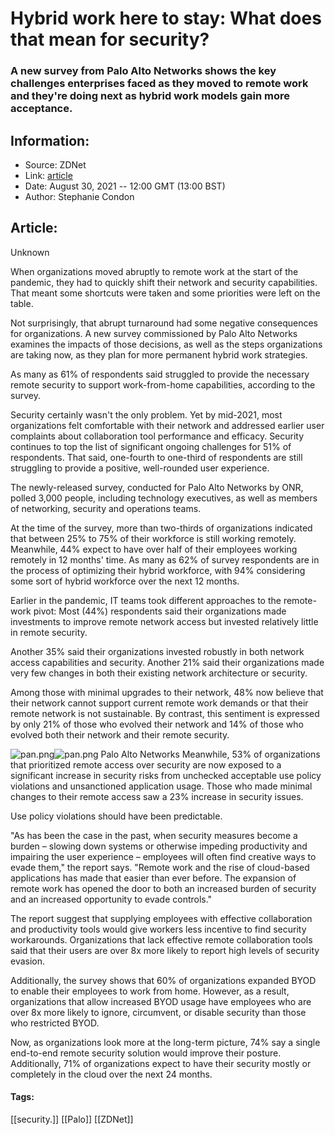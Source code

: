 # Hybrid work here to stay: What does that mean for security?
### A new survey from Palo Alto Networks shows the key challenges enterprises faced as they moved to remote work and they're doing next as hybrid work models gain more acceptance.

## Information:
+ Source: ZDNet
+ Link: [article](https://www.zdnet.com/article/hybrid-work-here-to-stay-what-does-that-mean-for-security/)
+ Date: August 30, 2021 -- 12:00 GMT (13:00 BST)
+ Author: Stephanie Condon


## Article:
Unknown

When organizations moved abruptly to remote work at the start of the pandemic, they had to quickly shift their network and security capabilities. That meant some shortcuts were taken and some priorities were left on the table. 


Not surprisingly, that abrupt turnaround had some negative consequences for organizations. A new survey commissioned by Palo Alto Networks examines the impacts of those decisions, as well as the steps organizations are taking now, as they plan for more permanent hybrid work strategies. 

As many as 61% of respondents said struggled to provide the necessary remote security to support work-from-home capabilities, according to the survey. 

Security certainly wasn't the only problem. Yet by mid-2021, most organizations felt comfortable with their network and addressed earlier user complaints about collaboration tool performance and efficacy. Security continues to top the list of significant ongoing challenges for 51% of respondents. That said, one-fourth to one-third of respondents are still struggling to provide a positive, well-rounded user experience. 

The newly-released survey, conducted for Palo Alto Networks by ONR, polled 3,000 people, including technology executives, as well as members of networking, security and operations teams. 

At the time of the survey, more than two-thirds of organizations indicated that between 25% to 75% of their workforce is still working remotely. Meanwhile, 44% expect to have over half of their employees working remotely in 12 months' time. As many as 62% of survey respondents are in the process of optimizing their hybrid workforce, with 94% considering some sort of hybrid workforce over the next 12 months.

Earlier in the pandemic, IT teams took different approaches to the remote-work pivot: Most (44%) respondents said their organizations made investments to improve remote network access but invested relatively little in remote security. 






Another 35% said their organizations invested robustly in both network access capabilities and security. Another 21% said their organizations made very few changes in both their existing network architecture or security. 

Among those with minimal upgrades to their network, 48% now believe that their network cannot support current remote work demands or that their remote network is not sustainable. By contrast, this sentiment is expressed by only 21% of those who evolved their network and 14% of those who evolved both their network and their remote security. 

![pan.png]()![pan.png](https://www.zdnet.com/a/hub/i/2021/08/27/6da0e2fe-58f1-4fea-ad7f-6faa361ef65f/pan.png)
 Palo Alto Networks
 Meanwhile, 53% of organizations that prioritized remote access over security are now exposed to a significant increase in security risks from unchecked acceptable use policy violations and unsanctioned application usage. Those who made minimal changes to their remote access saw a 23% increase in security issues. 

Use policy violations should have been predictable. 

"As has been the case in the past, when security measures become a burden – slowing down systems or otherwise impeding productivity and impairing the user experience – employees will often find creative ways to evade them," the report says. "Remote work and the rise of cloud-based applications has made that easier than ever before. The expansion of remote work has opened the door to both an increased burden of security and an increased opportunity to evade controls."

The report suggest that supplying employees with effective collaboration and productivity tools would give workers less incentive to find security workarounds. Organizations that lack effective remote collaboration tools said that their users are over 8x more likely to report high levels of security evasion. 

Additionally, the survey shows that 60% of organizations expanded BYOD to enable their employees to work from home. However, as a result, organizations that allow increased BYOD usage have employees who are over 8x more likely to ignore, circumvent, or disable security than those who restricted BYOD. 

Now, as organizations look more at the long-term picture, 74% say a single end-to-end remote security solution would improve their posture. Additionally, 71% of organizations expect to have their security mostly or completely in the cloud over the next 24 months. 





#### Tags:
[[security.]] [[Palo]] [[ZDNet]]

